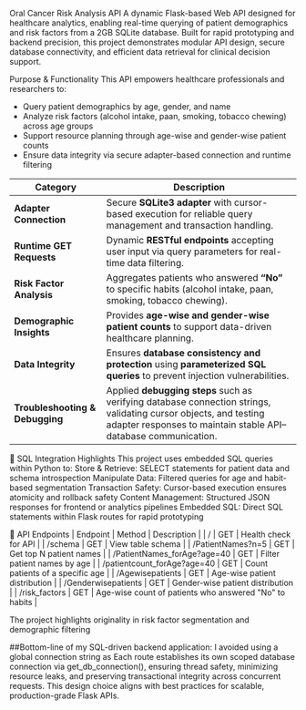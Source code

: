 Oral Cancer Risk Analysis API
A dynamic Flask-based Web API designed for healthcare analytics, enabling real-time querying of patient demographics and risk factors from a 2GB SQLite database. Built for rapid prototyping and backend precision, this project demonstrates modular API design, secure database connectivity, and efficient data retrieval for clinical decision support.

Purpose & Functionality
This API empowers healthcare professionals and researchers to:
- Query patient demographics by age, gender, and name
- Analyze risk factors (alcohol intake, paan, smoking, tobacco chewing) across age groups
- Support resource planning through age-wise and gender-wise patient counts
- Ensure data integrity via secure adapter-based connection and runtime filtering

| **Category**                    | **Description**                                                                                                                                                                    |
| ------------------------------- | ---------------------------------------------------------------------------------------------------------------------------------------------------------------------------------- |
| **Adapter Connection**          | Secure **SQLite3 adapter** with cursor-based execution for reliable query management and transaction handling.                                                                     |
| **Runtime GET Requests**        | Dynamic **RESTful endpoints** accepting user input via query parameters for real-time data filtering.                                                                              |
| **Risk Factor Analysis**        | Aggregates patients who answered **“No”** to specific habits (alcohol intake, paan, smoking, tobacco chewing).                                                                     |
| **Demographic Insights**        | Provides **age-wise and gender-wise patient counts** to support data-driven healthcare planning.                                                                                   |
| **Data Integrity**              | Ensures **database consistency and protection** using **parameterized SQL queries** to prevent injection vulnerabilities.                                                          |
| **Troubleshooting & Debugging** | Applied **debugging steps** such as verifying database connection strings, validating cursor objects, and testing adapter responses to maintain stable API–database communication. |



🧪 SQL Integration Highlights
This project uses embedded SQL queries within Python to:
Store & Retrieve: SELECT statements for patient data and schema introspection
Manipulate Data: Filtered queries for age and habit-based segmentation
Transaction Safety: Cursor-based execution ensures atomicity and rollback safety
Content Management: Structured JSON responses for frontend or analytics pipelines
Embedded SQL: Direct SQL statements within Flask routes for rapid prototyping

📁 API Endpoints
| Endpoint | Method | Description | 
| / | GET | Health check for API | 
| /schema | GET | View table schema | 
| /PatientNames?n=5 | GET | Get top N patient names | 
| /PatientNames_forAge?age=40 | GET | Filter patient names by age | 
| /patientcount_forAge?age=40 | GET | Count patients of a specific age | 
| /Agewisepatients | GET | Age-wise patient distribution | 
| /Genderwisepatients | GET | Gender-wise patient distribution | 
| /risk_factors | GET | Age-wise count of patients who answered "No" to habits | 

The project highlights originality in risk factor segmentation and demographic filtering

##Bottom-line of my SQL-driven backend application: I avoided using a global connection string as Each route establishes its own scoped database connection via get_db_connection(), ensuring thread safety, minimizing resource leaks, and preserving transactional integrity across concurrent requests. This design choice aligns with best practices for scalable, production-grade Flask APIs.

